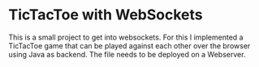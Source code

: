 # TicTacToe with WebSockets
This is a small project to get into websockets.
For this I implemented a TicTacToe game that can be played against each other over the browser using Java as backend.
The file needs to be deployed on a Webserver.
